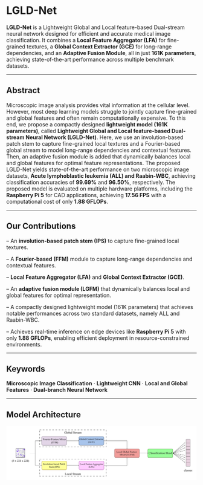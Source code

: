 # LGLD-Net

**LGLD-Net** is a Lightweight Global and Local feature-based Dual-stream neural network designed for efficient and accurate medical image classification. It combines a **Local Feature Aggregator (LFA)** for fine-grained textures, a **Global Context Extractor (GCE)** for long-range dependencies, and an **Adaptive Fusion Module**, all in just **161K parameters**, achieving state-of-the-art performance across multiple benchmark datasets.

---

## Abstract

Microscopic image analysis provides vital information at the cellular level. However, most deep learning models struggle to jointly capture fine-grained and global features and often remain computationally expensive. To this end, we propose a compactly designed **lightweight model (161K parameters)**, called **Lightweight Global and Local feature-based Dual-stream Neural Network (LGLD-Net)**. Here, we use an involution-based patch stem to capture fine-grained local textures and a Fourier-based global stream to model long-range dependencies and contextual features. Then, an adaptive fusion module is added that dynamically balances local and global features for optimal feature representations. The proposed LGLD-Net yields state-of-the-art performance on two microscopic image datasets, **Acute lymphoblastic leukemia (ALL) and Raabin-WBC**, achieving classification accuracies of **99.69%** and **96.50%**, respectively. The proposed model is evaluated on multiple hardware platforms, including the **Raspberry Pi 5** for CAD applications, achieving **17.56 FPS** with a computational cost of only **1.88 GFLOPs**.

---

## Our Contributions

– An **involution-based patch stem (IPS)** to capture fine-grained local textures.

– A **Fourier-based (FFM)** module to capture long-range dependencies and contextual features.

– **Local Feature Aggregator (LFA)** and **Global Context Extractor (GCE)**.

– An **adaptive fusion module (LGFM)** that dynamically balances local and global features for optimal representation.

– A compactly designed lightweight model (161K parameters) that achieves notable performances across two standard datasets, namely ALL and Raabin-WBC.

– Achieves real-time inference on edge devices like **Raspberry Pi 5** with only **1.88 GFLOPs**, enabling efficient deployment in resource-constrained environments.

---

## Keywords

**Microscopic Image Classification** · **Lightweight CNN** · **Local and Global Features** · **Dual-branch Neural Network**

---

## Model Architecture

![Architecture](https://github.com/arkodasgupta0412/LGLD-Net/blob/main/figures/LGLDNet_pipeline.jpg)
